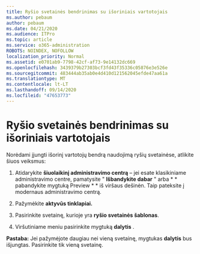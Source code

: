 ```yaml
---
title: Ryšio svetainės bendrinimas su išoriniais vartotojais
ms.author: pebaum
author: pebaum
ms.date: 04/21/2020
ms.audience: ITPro
ms.topic: article
ms.service: o365-administration
ROBOTS: NOINDEX, NOFOLLOW
localization_priority: Normal
ms.assetid: e0701ab9-7798-42cf-af73-9e14132dc669
ms.openlocfilehash: 3439379b27303bcf3fd43f35336c05876e3e526e
ms.sourcegitcommit: 483444ab35ab0e4d410d121562045efde47aa61a
ms.translationtype: MT
ms.contentlocale: lt-LT
ms.lasthandoff: 09/14/2020
ms.locfileid: "47653773"
---
```

# <a name="share-a-communication-site-with-external-users"></a>Ryšio svetainės bendrinimas su išoriniais vartotojais

Norėdami įjungti išorinį vartotojų bendrą naudojimą ryšių svetainėse, atlikite šiuos veiksmus: 
  
1. Atidarykite **šiuolaikinį administravimo centrą** – jei esate klasikiniame administravimo centre, pamatysite " **Išbandykite dabar** " arba * * pabandykite mygtuką Preview * * iš viršaus dešinėn. Taip pateksite į modernaus administravimo centrą. 
  
2. Pažymėkite **aktyvūs tinklapiai.**
  
3. Pasirinkite svetainę, kurioje yra **ryšio svetainės šablonas**. 
  
4. Viršutiniame meniu pasirinkite mygtuką **dalytis** . 
  
 **Pastaba:** Jei pažymėjote daugiau nei vieną svetainę, mygtukas **dalytis** bus išjungtas. Pasirinkite tik vieną svetainę. 
  

